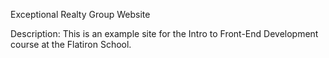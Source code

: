 Exceptional Realty Group Website

Description: This is an example site for the Intro to Front-End Development course at the Flatiron School.
